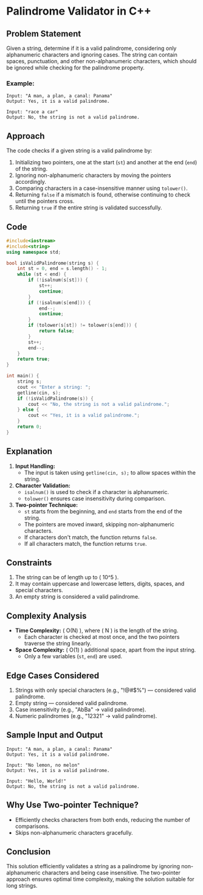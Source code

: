 # Palindrome Validator in C++

## Problem Statement  
Given a string, determine if it is a valid palindrome, considering only alphanumeric characters and ignoring cases. The string can contain spaces, punctuation, and other non-alphanumeric characters, which should be ignored while checking for the palindrome property.

### Example:
```
Input: "A man, a plan, a canal: Panama"
Output: Yes, it is a valid palindrome.

Input: "race a car"
Output: No, the string is not a valid palindrome.
```

## Approach
The code checks if a given string is a valid palindrome by:  
1. Initializing two pointers, one at the start (`st`) and another at the end (`end`) of the string.  
2. Ignoring non-alphanumeric characters by moving the pointers accordingly.  
3. Comparing characters in a case-insensitive manner using `tolower()`.  
4. Returning `false` if a mismatch is found, otherwise continuing to check until the pointers cross.  
5. Returning `true` if the entire string is validated successfully.  

## Code
```cpp
#include<iostream>
#include<string>
using namespace std;

bool isValidPalindrome(string s) {
    int st = 0, end = s.length() - 1;
    while (st < end) {
        if (!isalnum(s[st])) {
            st++;
            continue;
        }
        if (!isalnum(s[end])) {
            end--;
            continue;
        }
        if (tolower(s[st]) != tolower(s[end])) {
            return false;
        }
        st++;
        end--;
    }
    return true;
}

int main() {
    string s;
    cout << "Enter a string: ";
    getline(cin, s);
    if (!isValidPalindrome(s)) {
        cout << "No, the string is not a valid palindrome.";
    } else {
        cout << "Yes, it is a valid palindrome.";
    }
    return 0;
}
```

## Explanation  
1. **Input Handling:**  
   - The input is taken using `getline(cin, s);` to allow spaces within the string.  
2. **Character Validation:**  
   - `isalnum()` is used to check if a character is alphanumeric.  
   - `tolower()` ensures case insensitivity during comparison.  
3. **Two-pointer Technique:**  
   - `st` starts from the beginning, and `end` starts from the end of the string.  
   - The pointers are moved inward, skipping non-alphanumeric characters.  
   - If characters don't match, the function returns `false`.  
   - If all characters match, the function returns `true`.  

## Constraints  
1. The string can be of length up to \( 10^5 \).  
2. It may contain uppercase and lowercase letters, digits, spaces, and special characters.  
3. An empty string is considered a valid palindrome.  

## Complexity Analysis  
- **Time Complexity:** \( O(N) \), where \( N \) is the length of the string.  
  - Each character is checked at most once, and the two pointers traverse the string linearly.  
- **Space Complexity:** \( O(1) \) additional space, apart from the input string.  
  - Only a few variables (`st`, `end`) are used.  

## Edge Cases Considered  
1. Strings with only special characters (e.g., "!@#$%") — considered valid palindrome.  
2. Empty string — considered valid palindrome.  
3. Case insensitivity (e.g., "AbBa" → valid palindrome).  
4. Numeric palindromes (e.g., "12321" → valid palindrome).  

## Sample Input and Output  
```
Input: "A man, a plan, a canal: Panama"
Output: Yes, it is a valid palindrome.

Input: "No lemon, no melon"
Output: Yes, it is a valid palindrome.

Input: "Hello, World!"
Output: No, the string is not a valid palindrome.
```

## Why Use Two-pointer Technique?  
- Efficiently checks characters from both ends, reducing the number of comparisons.  
- Skips non-alphanumeric characters gracefully.  

## Conclusion  
This solution efficiently validates a string as a palindrome by ignoring non-alphanumeric characters and being case insensitive. The two-pointer approach ensures optimal time complexity, making the solution suitable for long strings.